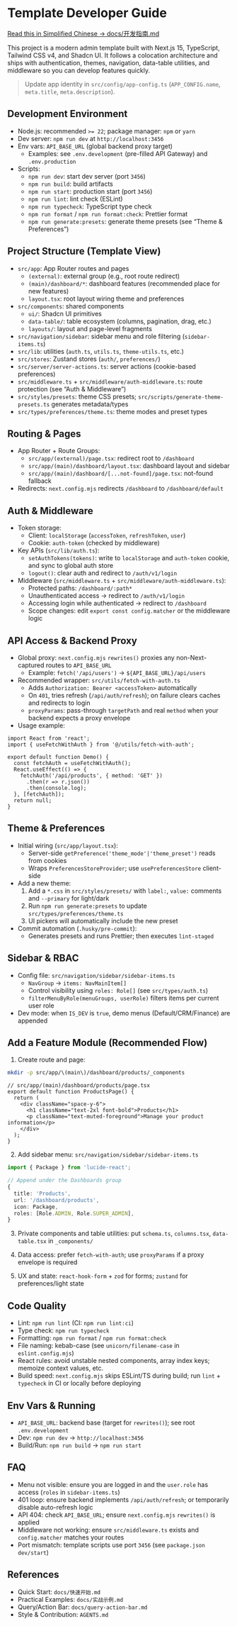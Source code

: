 # Template Developer Guide

[Read this in Simplified Chinese → docs/开发指南.md](docs/开发指南.md)

This project is a modern admin template built with Next.js 15, TypeScript, Tailwind CSS v4, and Shadcn UI. It follows a colocation architecture and ships with authentication, themes, navigation, data-table utilities, and middleware so you can develop features quickly.

> Update app identity in `src/config/app-config.ts` (`APP_CONFIG.name`, `meta.title`, `meta.description`).

## Development Environment

- Node.js: recommended `>= 22`; package manager: `npm` or `yarn`
- Dev server: `npm run dev` at `http://localhost:3456`
- Env vars: `API_BASE_URL` (global backend proxy target)
  - Examples: see `.env.development` (pre-filled API Gateway) and `.env.production`
- Scripts:
  - `npm run dev`: start dev server (port `3456`)
  - `npm run build`: build artifacts
  - `npm run start`: production start (port `3456`)
  - `npm run lint`: lint check (ESLint)
  - `npm run typecheck`: TypeScript type check
  - `npm run format` / `npm run format:check`: Prettier format
  - `npm run generate:presets`: generate theme presets (see “Theme & Preferences”)

## Project Structure (Template View)

- `src/app`: App Router routes and pages
  - `(external)`: external group (e.g., root route redirect)
  - `(main)/dashboard/*`: dashboard features (recommended place for new features)
  - `layout.tsx`: root layout wiring theme and preferences
- `src/components`: shared components
  - `ui/`: Shadcn UI primitives
  - `data-table/`: table ecosystem (columns, pagination, drag, etc.)
  - `layouts/`: layout and page-level fragments
- `src/navigation/sidebar`: sidebar menu and role filtering (`sidebar-items.ts`)
- `src/lib`: utilities (`auth.ts`, `utils.ts`, `theme-utils.ts`, etc.)
- `src/stores`: Zustand stores (`auth/`, `preferences/`)
- `src/server/server-actions.ts`: server actions (cookie-based preferences)
- `src/middleware.ts` + `src/middleware/auth-middleware.ts`: route protection (see “Auth & Middleware”)
- `src/styles/presets`: theme CSS presets; `src/scripts/generate-theme-presets.ts` generates metadata/types
- `src/types/preferences/theme.ts`: theme modes and preset types

## Routing & Pages

- App Router + Route Groups:
  - `src/app/(external)/page.tsx`: redirect root to `/dashboard`
  - `src/app/(main)/dashboard/layout.tsx`: dashboard layout and sidebar
  - `src/app/(main)/dashboard/[...not-found]/page.tsx`: not-found fallback
- Redirects: `next.config.mjs` redirects `/dashboard` to `/dashboard/default`

## Auth & Middleware

- Token storage:
  - Client: `localStorage` (`accessToken`, `refreshToken`, `user`)
  - Cookie: `auth-token` (checked by middleware)
- Key APIs (`src/lib/auth.ts`):
  - `setAuthTokens(tokens)`: write to `localStorage` and `auth-token` cookie, and sync to global auth store
  - `logout()`: clear auth and redirect to `/auth/v1/login`
- Middleware (`src/middleware.ts` + `src/middleware/auth-middleware.ts`):
  - Protected paths: `/dashboard/:path*`
  - Unauthenticated access → redirect to `/auth/v1/login`
  - Accessing login while authenticated → redirect to `/dashboard`
  - Scope changes: edit `export const config.matcher` or the middleware logic

## API Access & Backend Proxy

- Global proxy: `next.config.mjs` `rewrites()` proxies any non-Next-captured routes to `API_BASE_URL`
  - Example: `fetch('/api/users')` → `${API_BASE_URL}/api/users`
- Recommended wrapper: `src/utils/fetch-with-auth.ts`
  - Adds `Authorization: Bearer <accessToken>` automatically
  - On `401`, tries refresh (`/api/auth/refresh`); on failure clears caches and redirects to login
  - `proxyParams`: pass-through `targetPath` and real `method` when your backend expects a proxy envelope
- Usage example:

```tsx
import React from 'react';
import { useFetchWithAuth } from '@/utils/fetch-with-auth';

export default function Demo() {
  const fetchAuth = useFetchWithAuth();
  React.useEffect(() => {
    fetchAuth('/api/products', { method: 'GET' })
      .then(r => r.json())
      .then(console.log);
  }, [fetchAuth]);
  return null;
}
```

## Theme & Preferences

- Initial wiring (`src/app/layout.tsx`):
  - Server-side `getPreference('theme_mode'|'theme_preset')` reads from cookies
  - Wraps `PreferencesStoreProvider`; use `usePreferencesStore` client-side
- Add a new theme:
  1) Add a `*.css` in `src/styles/presets/` with `label:`, `value:` comments and `--primary` for light/dark
  2) Run `npm run generate:presets` to update `src/types/preferences/theme.ts`
  3) UI pickers will automatically include the new preset
- Commit automation (`.husky/pre-commit`):
  - Generates presets and runs Prettier; then executes `lint-staged`

## Sidebar & RBAC

- Config file: `src/navigation/sidebar/sidebar-items.ts`
  - `NavGroup` → `items: NavMainItem[]`
  - Control visibility using `roles: Role[]` (see `src/types/auth.ts`)
  - `filterMenuByRole(menuGroups, userRole)` filters items per current user role
- Dev mode: when `IS_DEV` is `true`, demo menus (Default/CRM/Finance) are appended

## Add a Feature Module (Recommended Flow)

1) Create route and page:

```bash
mkdir -p src/app/\(main\)/dashboard/products/_components
```

```tsx
// src/app/(main)/dashboard/products/page.tsx
export default function ProductsPage() {
  return (
    <div className="space-y-6">
      <h1 className="text-2xl font-bold">Products</h1>
      <p className="text-muted-foreground">Manage your product information</p>
    </div>
  );
}
```

2) Add sidebar menu: `src/navigation/sidebar/sidebar-items.ts`

```ts
import { Package } from 'lucide-react';

// Append under the Dashboards group
{
  title: 'Products',
  url: '/dashboard/products',
  icon: Package,
  roles: [Role.ADMIN, Role.SUPER_ADMIN],
}
```

3) Private components and table utilities: put `schema.ts`, `columns.tsx`, `data-table.tsx` in `_components/`

4) Data access: prefer `fetch-with-auth`; use `proxyParams` if a proxy envelope is required

5) UX and state: `react-hook-form` + `zod` for forms; `zustand` for preferences/light state

## Code Quality

- Lint: `npm run lint` (CI: `npm run lint:ci`)
- Type check: `npm run typecheck`
- Formatting: `npm run format` / `npm run format:check`
- File naming: kebab-case (see `unicorn/filename-case` in `eslint.config.mjs`)
- React rules: avoid unstable nested components, array index keys; memoize context values, etc.
- Build speed: `next.config.mjs` skips ESLint/TS during build; run `lint` + `typecheck` in CI or locally before deploying

## Env Vars & Running

- `API_BASE_URL`: backend base (target for `rewrites()`); see root `.env.development`
- Dev: `npm run dev` → `http://localhost:3456`
- Build/Run: `npm run build` → `npm run start`

## FAQ

- Menu not visible: ensure you are logged in and the `user.role` has access (`roles` in `sidebar-items.ts`)
- 401 loop: ensure backend implements `/api/auth/refresh`; or temporarily disable auto-refresh logic
- API 404: check `API_BASE_URL`; ensure `next.config.mjs` `rewrites()` is applied
- Middleware not working: ensure `src/middleware.ts` exists and `config.matcher` matches your routes
- Port mismatch: template scripts use port `3456` (see `package.json` `dev/start`)

## References

- Quick Start: `docs/快速开始.md`
- Practical Examples: `docs/实战示例.md`
- Query/Action Bar: `docs/query-action-bar.md`
- Style & Contribution: `AGENTS.md`
